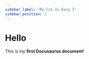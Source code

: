 ```yaml
---
sidebar_label: 'My Css Is Easy I'
sidebar_position: 2
---
```


# Hello

This is my **first Docusaurus document**!
